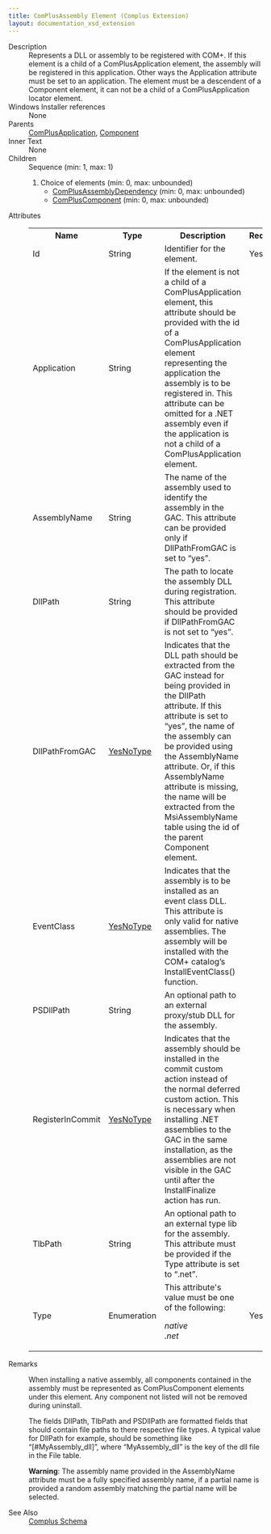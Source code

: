 ```yaml
---
title: ComPlusAssembly Element (Complus Extension)
layout: documentation_xsd_extension
---
```

<dl>
  <dt>Description</dt>
  <dd>         Represents a DLL or assembly to be registered with COM+. If         this element is a child of a ComPlusApplication element, the assembly will be         registered in this application. Other ways the Application attribute must be         set to an application. The element must be a descendent of a Component element,         it can not be a child of a ComPlusApplication locator element.       </dd>
  <dt>Windows Installer references</dt>
  <dd>None</dd>
  <dt>Parents</dt>
  <dd>
    <a href="../complus/complusapplication" class="extension">ComPlusApplication</a>, <a href="../wix/component">Component</a></dd>
  <dt>Inner Text</dt>
  <dd>None</dd>
  <dt>Children</dt>
  <dd>Sequence (min: 1, max: 1)<ol><li>Choice of elements (min: 0, max: unbounded)<ul><li><a href="../complus/complusassemblydependency" class="extension">ComPlusAssemblyDependency</a> (min: 0, max: unbounded)</li><li><a href="../complus/compluscomponent" class="extension">ComPlusComponent</a> (min: 0, max: unbounded)</li></ul></li></ol></dd>
  <dt>Attributes</dt>
  <dd>
    <table cellspacing="0" cellpadding="0" class="schema">
      <tr>
        <th width="15%">Name</th>
        <th width="15%">Type</th>
        <th width="65%">Description</th>
        <th width="15%">Required</th>
      </tr>
      <tr>
        <td>Id</td>
        <td>String</td>
        <td>           Identifier for the element.         </td>
        <td>Yes</td>
      </tr>
      <tr>
        <td>Application</td>
        <td>String</td>
        <td>           If the element is not a child of a ComPlusApplication           element, this attribute should be provided with the id of a ComPlusApplication           element representing the application the assembly is to be registered in.           This attribute can be omitted for a .NET assembly even if the application is           not a child of a ComPlusApplication element.         </td>
        <td>&nbsp;</td>
      </tr>
      <tr>
        <td>AssemblyName</td>
        <td>String</td>
        <td>           The name of the assembly used to identify the assembly in           the GAC. This attribute can be provided only if DllPathFromGAC is set to           “yes”.         </td>
        <td>&nbsp;</td>
      </tr>
      <tr>
        <td>DllPath</td>
        <td>String</td>
        <td>           The path to locate the assembly DLL during registration.           This attribute should be provided if DllPathFromGAC is not set to “yes”.         </td>
        <td>&nbsp;</td>
      </tr>
      <tr>
        <td>DllPathFromGAC</td>
        <td><a href="../complus/simple_type_yesnotype">YesNoType</a></td>
        <td>           Indicates that the DLL path should be extracted from the           GAC instead for being provided in the DllPath attribute. If this attribute is           set to “yes”, the name of the assembly can be provided using the AssemblyName           attribute. Or, if this AssemblyName attribute is missing, the name will be           extracted from the MsiAssemblyName table using the id of the parent Component           element.         </td>
        <td>&nbsp;</td>
      </tr>
      <tr>
        <td>EventClass</td>
        <td><a href="../complus/simple_type_yesnotype">YesNoType</a></td>
        <td>           Indicates that the assembly is to be installed as an event           class DLL. This attribute is only valid for native assemblies. The assembly           will be installed with the COM+ catalog’s InstallEventClass() function.         </td>
        <td>&nbsp;</td>
      </tr>
      <tr>
        <td>PSDllPath</td>
        <td>String</td>
        <td>           An optional path to an external proxy/stub DLL for the assembly.         </td>
        <td>&nbsp;</td>
      </tr>
      <tr>
        <td>RegisterInCommit</td>
        <td><a href="../complus/simple_type_yesnotype">YesNoType</a></td>
        <td>           Indicates that the assembly should be installed in the           commit custom action instead of the normal deferred custom action. This is           necessary when installing .NET assemblies to the GAC in the same           installation, as the assemblies are not visible in the GAC until after the           InstallFinalize action has run.         </td>
        <td>&nbsp;</td>
      </tr>
      <tr>
        <td>TlbPath</td>
        <td>String</td>
        <td>           An optional path to an external type lib for the assembly.           This attribute must be provided if the Type attribute is set to “.net”.         </td>
        <td>&nbsp;</td>
      </tr>
      <tr>
        <td>Type</td>
        <td>Enumeration</td>
        <td>This attribute's value must be one of the following:<dl><dt class="enumerationValue"><dfn>native</dfn></dt><dd></dd><dt class="enumerationValue"><dfn>.net</dfn></dt><dd></dd></dl></td>
        <td>Yes</td>
      </tr>
    </table>
  </dd>
  <dt>Remarks</dt>
  <dd><p>             When installing a native assembly, all components             contained in the assembly must be represented as ComPlusComponent elements             under this element. Any component not listed will not be removed during             uninstall.           </p><p>             The fields DllPath, TlbPath and PSDllPath are formatted             fields that should contain file paths to there respective file types. A typical             value for DllPath for example, should be something like “[#MyAssembly_dll]”,             where “MyAssembly_dll” is the key of the dll file in the File table.           </p><p><b>Warning</b>: The assembly name provided in the AssemblyName             attribute must be a fully specified assembly name, if a partial name is             provided a random assembly matching the partial name will be selected.           </p></dd>
  <dt>See Also</dt>
  <dd>
    <a href="../complus">Complus Schema</a>
  </dd>
</dl>
